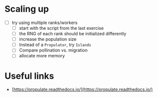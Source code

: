 # Scaling up

- [ ] try using multiple ranks/workers
    - [ ] start with the script from the last exercise
    - [ ] the RNG of each rank should be initialized differently
    - [ ] increase the population size
    - [ ] Instead of a `Propulator`, try `Islands`
    - [ ] Compare pollination vs. migration
    - [ ] allocate more memory

# Useful links
- [https://propulate.readthedocs.io/](https://propulate.readthedocs.io/)
